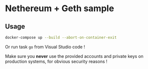 # Nethereum + Geth sample

## Usage

````sh
docker-compose up --build --abort-on-container-exit
````

Or run task `go` from Visual Studio code !

Make sure you **never** use the provided accounts and private keys on production systems, for obvious security reasons !
